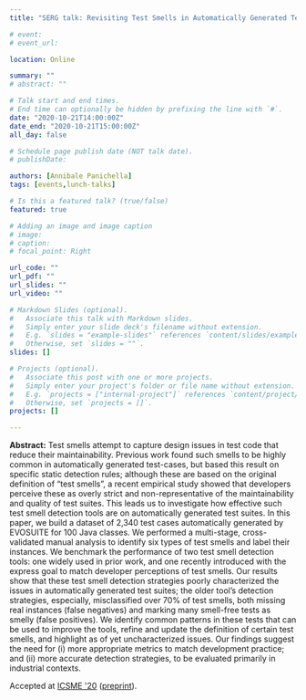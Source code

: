 ```yaml
---
title: "SERG talk: Revisiting Test Smells in Automatically Generated Tests: Limitations, Pitfalls, and Opportunities"

# event: 
# event_url: 

location: Online

summary: ""
# abstract: ""

# Talk start and end times.
# End time can optionally be hidden by prefixing the line with `#`.
date: "2020-10-21T14:00:00Z"
date_end: "2020-10-21T15:00:00Z"
all_day: false

# Schedule page publish date (NOT talk date).
# publishDate:

authors: [Annibale Panichella]
tags: [events,lunch-talks]

# Is this a featured talk? (true/false)
featured: true

# Adding an image and image caption
# image:
# caption: 
# focal_point: Right

url_code: ""
url_pdf: ""
url_slides: ""
url_video: ""

# Markdown Slides (optional).
#   Associate this talk with Markdown slides.
#   Simply enter your slide deck's filename without extension.
#   E.g. `slides = "example-slides"` references `content/slides/example-slides.md`.
#   Otherwise, set `slides = ""`.
slides: []

# Projects (optional).
#   Associate this post with one or more projects.
#   Simply enter your project's folder or file name without extension.
#   E.g. `projects = ["internal-project"]` references `content/project/deep-learning/index.md`.
#   Otherwise, set `projects = []`.
projects: []

---
```



**Abstract:** Test smells attempt to capture design issues in test code that reduce their maintainability. Previous work found such smells to be highly common in automatically generated test-cases, but based this result on specific static detection rules; although these are based on the original definition of “test smells”, a recent empirical study showed that developers perceive these as overly strict and non-representative of the maintainability and quality of test suites. This leads us to investigate how effective such test smell detection tools are on automatically generated test suites. In this paper, we build a dataset of 2,340 test cases automatically generated by EVOSUITE for 100 Java classes. We performed a multi-stage, cross-validated manual analysis to identify six types of test smells and label their instances. We benchmark the performance of two test smell detection tools: one widely used in prior work, and one recently introduced with the express goal to match developer perceptions of test smells. Our results show that these test smell detection strategies poorly characterized the issues in automatically generated test suites; the older tool’s detection strategies, especially, misclassified over 70% of test smells, both missing real instances (false negatives) and marking many smell-free tests as smelly (false positives). We identify common patterns in these tests that can be used to improve the tools, refine and update the definition of certain test smells, and highlight as of yet uncharacterized issues. Our findings suggest the need for (i) more appropriate metrics to match development practice; and (ii) more accurate detection strategies, to be evaluated primarily in industrial contexts.

Accepted at [ICSME '20](https://icsme2020.github.io) ([preprint](https://research.tudelft.nl/en/publications/revisiting-test-smells-in-automatically-generated-tests-limitatio)).

